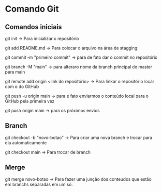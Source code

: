 # Comando Git

## Comandos iniciais

git init -> Para inicializar o repositório

git add README.md -> Para colocar o arquivo na área de stagging

git commit -m "primeiro commit" -> para de fato dar o commit no repositório

git branch -M "main" -> para alteraro nome da branch principal de master para main

git remote add origin <link do repositório> -> Para linkar o repositório local com o do GitHub

git push -u origin main -> para e fato enviarmos o conteúdo local para o GitHub pela primeira vez

git push origin main -> para os próximos envios

## Branch

git checkout -b "novo-botao" -> Para criar uma nova branch e trocar para ela automaticamente

git checkout main -> Para trocar de branch

## Merge

git merge novo-botao -> Para fazer uma junção dos conteudos que estão em branchs separadas em um só.



